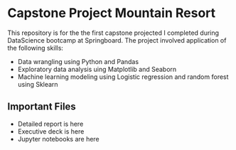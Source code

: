 # Capstone Project Mountain Resort

This repository is for the the first capstone projected I completed during DataScience bootcamp at Springboard. The project involved application of the following skills:

 - Data wrangling using Python and Pandas
 - Exploratory data analysis uing Matplotlib and Seaborn
 - Machine learning modeling using Logistic regression and random forest using Sklearn 

## Important Files

- Detailed report is here
- Executive deck is here
- Jupyter notebooks are here
